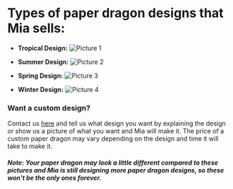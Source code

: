 # Types of paper dragon designs that Mia sells:

- **Tropical Design:**
![Picture 1](https://take-me-to.space/fw8mZoD5.jpg)

- **Summer Design:**
![Picture 2](https://take-me-to.space/AUdIEBz7.jpg)

- **Spring Design:**
![Picture 3](https://take-me-to.space/C7DcwSis.jpg)

- **Winter Design:**
![Picture 4](https://take-me-to.space/TfqNt2Ew.jpg)

### Want a custom design? 
Contact us [here](https://paperdragons.pages.dev/contact-us/) and tell us what design you want by explaining the design or show us a picture of what you want and Mia will make it. The price of a custom paper dragon may vary depending on the design and time it will take to make it.

##### *Note: Your paper dragon may look a little different compared to these pictures and Mia is still designing more paper dragon designs, so these won't be the only ones forever.*




